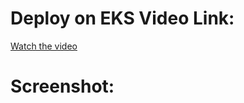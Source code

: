# Deploy on EKS Video Link:
[Watch the video](https://drive.google.com/file/d/1vSPsD1rzVJgJWUom30ekS-abKiqOkOpq/view)

# Screenshot:

